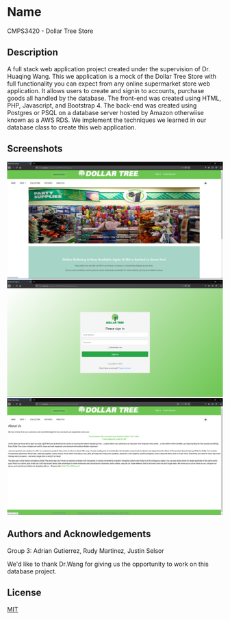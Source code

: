 # Name 
CMPS3420 - Dollar Tree Store 

## Description
A full stack web application project created under the supervision
of Dr. Huaqing Wang. This we application is a mock of the Dollar Tree
Store with full functionality you can expect from any online supermarket
store web application. It allows users to create and signin to accounts,
purchase goods all handled by the database. The front-end was created
using HTML, PHP, Javascript, and Bootstrap 4. The back-end was created
using Postgres or PSQL on a database server hosted by Amazon otherwiise
known as a AWS RDS. We implement the techniques we learned in our 
database class to create this web application.

## Screenshots
![Alt text](./misc/screenshot_1.png?raw=true "Screenshot 1")
![Alt text](./misc/screenshot_2.png?raw=true "Screenshot 1")
![Alt text](./misc/screenshot_3.png?raw=true "Screenshot 1")

## Authors and Acknowledgements
Group 3: Adrian Gutierrez, Rudy Martinez, Justin Selsor

We'd like to thank Dr.Wang for giving us the opportunity to work on this
database project. 

## License
[MIT](https://choosealicense.com/licenses/mit/)